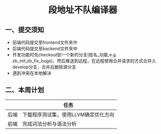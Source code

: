 <h1 align="center">段地址不队编译器</h1>



## 一、提交须知

-   前端代码提交至frontend文件夹中
-   后端代码提交至backend文件夹中
-   开发功能时先checkout到一个新的分支(姓名_功能,e.g.  zb_init,zb_fix_bugs)，然后推送到远程，在远程使用合并请求的方式合并入develop分支，合并后删除源分支
-   遇到冲突在本地解决



## 二、本周计划

|      | 任务                                 |
| ---- | ------------------------------------ |
| 后端 | 下载程序测试集，使用LLVM确定优化方向 |
| 前端 | 完成词法分析与语法分析               |

